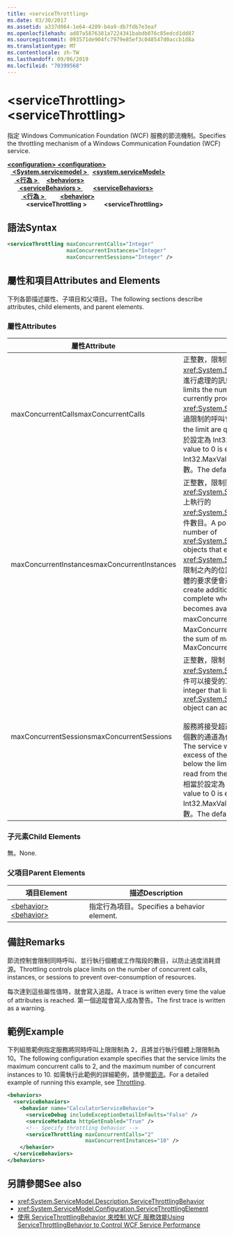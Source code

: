 ```yaml
---
title: <serviceThrottling>
ms.date: 03/30/2017
ms.assetid: a337d064-1e64-4209-b4a9-db7fdb7e3eaf
ms.openlocfilehash: ad87a5876381a7224341babdb076c85edcd1dd87
ms.sourcegitcommit: 093571de904fc7979e85ef3c048547d0accb1d8a
ms.translationtype: MT
ms.contentlocale: zh-TW
ms.lasthandoff: 09/06/2019
ms.locfileid: "70399568"
---
```

# <a name="servicethrottling"></a><span data-ttu-id="5a022-101">\<serviceThrottling></span><span class="sxs-lookup"><span data-stu-id="5a022-101">\<serviceThrottling></span></span>
<span data-ttu-id="5a022-102">指定 Windows Communication Foundation (WCF) 服務的節流機制。</span><span class="sxs-lookup"><span data-stu-id="5a022-102">Specifies the throttling mechanism of a Windows Communication Foundation (WCF) service.</span></span>  
  
<span data-ttu-id="5a022-103">[ **\<configuration>** ](../configuration-element.md)</span><span class="sxs-lookup"><span data-stu-id="5a022-103">[**\<configuration>**](../configuration-element.md)</span></span>\
<span data-ttu-id="5a022-104">&nbsp;&nbsp;[ **\<System.servicemodel >** ](system-servicemodel.md)</span><span class="sxs-lookup"><span data-stu-id="5a022-104">&nbsp;&nbsp;[**\<system.serviceModel>**](system-servicemodel.md)</span></span>\
<span data-ttu-id="5a022-105">&nbsp;&nbsp;&nbsp;&nbsp;[ **\<行為 >** ](behaviors.md)</span><span class="sxs-lookup"><span data-stu-id="5a022-105">&nbsp;&nbsp;&nbsp;&nbsp;[**\<behaviors>**](behaviors.md)</span></span>\
<span data-ttu-id="5a022-106">&nbsp;&nbsp;&nbsp;&nbsp;&nbsp;&nbsp;[ **\<serviceBehaviors >** ](servicebehaviors.md)</span><span class="sxs-lookup"><span data-stu-id="5a022-106">&nbsp;&nbsp;&nbsp;&nbsp;&nbsp;&nbsp;[**\<serviceBehaviors>**](servicebehaviors.md)</span></span>\
<span data-ttu-id="5a022-107">&nbsp;&nbsp;&nbsp;&nbsp;&nbsp;&nbsp;&nbsp;&nbsp;[ **\<行為 >** ](behavior-of-servicebehaviors.md)</span><span class="sxs-lookup"><span data-stu-id="5a022-107">&nbsp;&nbsp;&nbsp;&nbsp;&nbsp;&nbsp;&nbsp;&nbsp;[**\<behavior>**](behavior-of-servicebehaviors.md)</span></span>\
<span data-ttu-id="5a022-108">&nbsp;&nbsp;&nbsp;&nbsp;&nbsp;&nbsp;&nbsp;&nbsp;&nbsp;&nbsp; **\<serviceThrottling >**</span><span class="sxs-lookup"><span data-stu-id="5a022-108">&nbsp;&nbsp;&nbsp;&nbsp;&nbsp;&nbsp;&nbsp;&nbsp;&nbsp;&nbsp;**\<serviceThrottling>**</span></span>  
  
## <a name="syntax"></a><span data-ttu-id="5a022-109">語法</span><span class="sxs-lookup"><span data-stu-id="5a022-109">Syntax</span></span>  
  
```xml  
<serviceThrottling maxConcurrentCalls="Integer"
                   maxConcurrentInstances="Integer"
                   maxConcurrentSessions="Integer" />
```  
  
## <a name="attributes-and-elements"></a><span data-ttu-id="5a022-110">屬性和項目</span><span class="sxs-lookup"><span data-stu-id="5a022-110">Attributes and Elements</span></span>  
 <span data-ttu-id="5a022-111">下列各節描述屬性、子項目和父項目。</span><span class="sxs-lookup"><span data-stu-id="5a022-111">The following sections describe attributes, child elements, and parent elements.</span></span>  
  
### <a name="attributes"></a><span data-ttu-id="5a022-112">屬性</span><span class="sxs-lookup"><span data-stu-id="5a022-112">Attributes</span></span>  
  
|<span data-ttu-id="5a022-113">屬性</span><span class="sxs-lookup"><span data-stu-id="5a022-113">Attribute</span></span>|<span data-ttu-id="5a022-114">說明</span><span class="sxs-lookup"><span data-stu-id="5a022-114">Description</span></span>|  
|---------------|-----------------|  
|<span data-ttu-id="5a022-115">maxConcurrentCalls</span><span class="sxs-lookup"><span data-stu-id="5a022-115">maxConcurrentCalls</span></span>|<span data-ttu-id="5a022-116">正整數，限制同時在 <xref:System.ServiceModel.ServiceHost> 上進行處理的訊息數目。</span><span class="sxs-lookup"><span data-stu-id="5a022-116">A positive integer that limits the number of messages that currently process across a <xref:System.ServiceModel.ServiceHost>.</span></span> <span data-ttu-id="5a022-117">超過限制的呼叫會進入佇列。</span><span class="sxs-lookup"><span data-stu-id="5a022-117">Calls in excess of the limit are queued.</span></span> <span data-ttu-id="5a022-118">將這個值設定為 0 相當於設定為 Int32.MaxValue。</span><span class="sxs-lookup"><span data-stu-id="5a022-118">Setting this value to 0 is equivalent to setting it to Int32.MaxValue.</span></span> <span data-ttu-id="5a022-119">預設值是 16 \* 處理器計數。</span><span class="sxs-lookup"><span data-stu-id="5a022-119">The default is 16 \* processor count.</span></span>|  
|<span data-ttu-id="5a022-120">maxConcurrentInstances</span><span class="sxs-lookup"><span data-stu-id="5a022-120">maxConcurrentInstances</span></span>|<span data-ttu-id="5a022-121">正整數，限制同時在 <xref:System.ServiceModel.InstanceContext> 上執行的 <xref:System.ServiceModel.ServiceHost> 物件數目。</span><span class="sxs-lookup"><span data-stu-id="5a022-121">A positive integer that limits the number of <xref:System.ServiceModel.InstanceContext> objects that execute at one time across a <xref:System.ServiceModel.ServiceHost>.</span></span> <span data-ttu-id="5a022-122">當限制之內的位置可供使用時，建立其他執行個體的要求便會進入佇列並完成。</span><span class="sxs-lookup"><span data-stu-id="5a022-122">Requests to create additional instances are queued and complete when a slot below the limit becomes available.</span></span> <span data-ttu-id="5a022-123">預設值是 maxConcurrentSessions 和 MaxConcurrentCalls 的總和</span><span class="sxs-lookup"><span data-stu-id="5a022-123">The default is the sum of maxConcurrentSessions and MaxConcurrentCalls</span></span>|  
|<span data-ttu-id="5a022-124">maxConcurrentSessions</span><span class="sxs-lookup"><span data-stu-id="5a022-124">maxConcurrentSessions</span></span>|<span data-ttu-id="5a022-125">正整數，限制 <xref:System.ServiceModel.ServiceHost> 物件可以接受的工作階段數目。</span><span class="sxs-lookup"><span data-stu-id="5a022-125">A positive integer that limits the number of sessions a <xref:System.ServiceModel.ServiceHost> object can accept.</span></span><br /><br /> <span data-ttu-id="5a022-126">服務將接受超過限制的連線，但只有低於限制個數的通道為作用中 (可從該通道讀取訊息)。</span><span class="sxs-lookup"><span data-stu-id="5a022-126">The service will accept connections in excess of the limit, but only the channels below the limit are active (messages are read from the channel).</span></span> <span data-ttu-id="5a022-127">將這個值設定為 0 相當於設定為 Int32.MaxValue。</span><span class="sxs-lookup"><span data-stu-id="5a022-127">Setting this value to 0 is equivalent to setting it to Int32.MaxValue.</span></span> <span data-ttu-id="5a022-128">預設值是 100 \* 處理器計數。</span><span class="sxs-lookup"><span data-stu-id="5a022-128">The default is 100 \* processor count.</span></span>|  
  
### <a name="child-elements"></a><span data-ttu-id="5a022-129">子元素</span><span class="sxs-lookup"><span data-stu-id="5a022-129">Child Elements</span></span>  
 <span data-ttu-id="5a022-130">無。</span><span class="sxs-lookup"><span data-stu-id="5a022-130">None.</span></span>  
  
### <a name="parent-elements"></a><span data-ttu-id="5a022-131">父項目</span><span class="sxs-lookup"><span data-stu-id="5a022-131">Parent Elements</span></span>  
  
|<span data-ttu-id="5a022-132">項目</span><span class="sxs-lookup"><span data-stu-id="5a022-132">Element</span></span>|<span data-ttu-id="5a022-133">描述</span><span class="sxs-lookup"><span data-stu-id="5a022-133">Description</span></span>|  
|-------------|-----------------|  
|[<span data-ttu-id="5a022-134">\<behavior></span><span class="sxs-lookup"><span data-stu-id="5a022-134">\<behavior></span></span>](behavior-of-endpointbehaviors.md)|<span data-ttu-id="5a022-135">指定行為項目。</span><span class="sxs-lookup"><span data-stu-id="5a022-135">Specifies a behavior element.</span></span>|  
  
## <a name="remarks"></a><span data-ttu-id="5a022-136">備註</span><span class="sxs-lookup"><span data-stu-id="5a022-136">Remarks</span></span>  
 <span data-ttu-id="5a022-137">節流控制會限制同時呼叫、並行執行個體或工作階段的數目，以防止過度消耗資源。</span><span class="sxs-lookup"><span data-stu-id="5a022-137">Throttling controls place limits on the number of concurrent calls, instances, or sessions to prevent over-consumption of resources.</span></span>  
  
 <span data-ttu-id="5a022-138">每次達到這些屬性值時，就會寫入追蹤。</span><span class="sxs-lookup"><span data-stu-id="5a022-138">A trace is written every time the value of attributes is reached.</span></span> <span data-ttu-id="5a022-139">第一個追蹤會寫入成為警告。</span><span class="sxs-lookup"><span data-stu-id="5a022-139">The first trace is written as a warning.</span></span>  
  
## <a name="example"></a><span data-ttu-id="5a022-140">範例</span><span class="sxs-lookup"><span data-stu-id="5a022-140">Example</span></span>  
 <span data-ttu-id="5a022-141">下列組態範例指定服務將同時呼叫上限限制為 2，且將並行執行個體上限限制為 10。</span><span class="sxs-lookup"><span data-stu-id="5a022-141">The following configuration example specifies that the service limits the maximum concurrent calls to 2, and the maximum number of concurrent instances to 10.</span></span> <span data-ttu-id="5a022-142">如需執行此範例的詳細範例，請參閱[節流](../../../wcf/samples/throttling.md)。</span><span class="sxs-lookup"><span data-stu-id="5a022-142">For a detailed example of running this example, see [Throttling](../../../wcf/samples/throttling.md).</span></span>  
  
```xml  
<behaviors>
  <serviceBehaviors>
    <behavior name="CalculatorServiceBehavior">
      <serviceDebug includeExceptionDetailInFaults="False" />
      <serviceMetadata httpGetEnabled="True" />
      <!-- Specify throttling behavior -->
      <serviceThrottling maxConcurrentCalls="2"
                         maxConcurrentInstances="10" />
    </behavior>
  </serviceBehaviors>
</behaviors>
```  
  
## <a name="see-also"></a><span data-ttu-id="5a022-143">另請參閱</span><span class="sxs-lookup"><span data-stu-id="5a022-143">See also</span></span>

- <xref:System.ServiceModel.Description.ServiceThrottlingBehavior>
- <xref:System.ServiceModel.Configuration.ServiceThrottlingElement>
- [<span data-ttu-id="5a022-144">使用 ServiceThrottlingBehavior 來控制 WCF 服務效能</span><span class="sxs-lookup"><span data-stu-id="5a022-144">Using ServiceThrottlingBehavior to Control WCF Service Performance</span></span>](../../../wcf/feature-details/using-servicethrottlingbehavior-to-control-wcf-service-performance.md)

